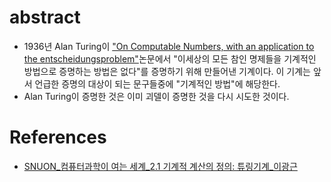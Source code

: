 # abstract

- 1936년 Alan
  Turing이
  ["On Computable Numbers, with an application to the entscheidungsproblem"](https://www.cs.virginia.edu/~robins/Turing_Paper_1936.pdf)논문에서
  "이세상의 모든 참인 명제들을 기계적인 방법으로 증명하는 방법은
  없다"를 증명하기 위해 만들어낸 기계이다. 이 기계는 앞서 언급한
  증명의 대상이 되는 문구들중에 "기계적인 방법"에 해당한다.
- Alan Turing이 증명한 것은 이미 괴델이 증명한 것을 다시 시도한
  것이다.
  
# References

- [SNUON_컴퓨터과학이 여는 세계_2.1 기계적 계산의 정의: 튜링기계_이광근](https://www.youtube.com/watch?v=ozz5dzFFkIE&index=6&list=PL0Nf1KJu6Ui7yoc9RQ2TiiYL9Z0MKoggH)
